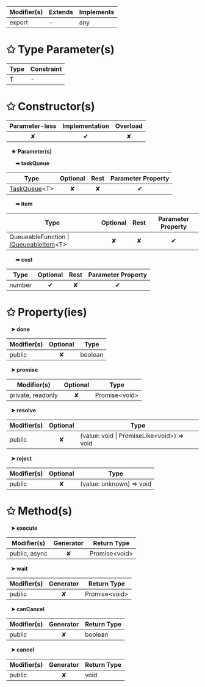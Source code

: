 | Modifier(s)                            | Extends                      | Implements                                    |
|----------------------------------------|------------------------------|-----------------------------------------------|
| export | - | any |

# &#10025; Type Parameter(s)

| Type | Constraint |
| ---- | ---------- |
| T    | -          |

# &#10025; Constructor(s)

| Parameter-less                         | Implementation                          | Overload                          |
|:--------------------------------------:|:---------------------------------------:|:---------------------------------:|
| ✘ | ✔ | ✘ |

&nbsp;&nbsp; **&#9733; Parameter(s)**

&nbsp;&nbsp;&nbsp;&nbsp;&nbsp; **&#10149; taskQueue**

| Type                        | Optional                           | Rest                          | Parameter Property                          |
|-----------------------------|:----------------------------------:|:-----------------------------:|:-------------------------------------------:|
| [TaskQueue](/router/class/task-queue/taskqueue.md)&lt;T&gt; | ✘  | ✘ | ✔ |

&nbsp;&nbsp;&nbsp;&nbsp;&nbsp; **&#10149; item**

| Type                        | Optional                           | Rest                          | Parameter Property                          |
|-----------------------------|:----------------------------------:|:-----------------------------:|:-------------------------------------------:|
| QueueableFunction &#124; [IQueueableItem](/router/interface/task-queue/iqueueableitem.md)&lt;T&gt; | ✘  | ✘ | ✔ |

&nbsp;&nbsp;&nbsp;&nbsp;&nbsp; **&#10149; cost**

| Type                        | Optional                           | Rest                          | Parameter Property                          |
|-----------------------------|:----------------------------------:|:-----------------------------:|:-------------------------------------------:|
| number | ✔  | ✘ | ✔ |

# &#10025; Property(ies)

&nbsp;&nbsp; **&#10148; done**

| Modifier(s)                               | Optional                           | Type                         |
|-------------------------------------------|:----------------------------------:|------------------------------|
| public | ✘ | boolean |

&nbsp;&nbsp; **&#10148; promise**

| Modifier(s)                               | Optional                           | Type                         |
|-------------------------------------------|:----------------------------------:|------------------------------|
| private, readonly | ✘ | Promise&lt;void&gt; |

&nbsp;&nbsp; **&#10148; resolve**

| Modifier(s)                               | Optional                           | Type                         |
|-------------------------------------------|:----------------------------------:|------------------------------|
| public | ✘ | (value: void &#124; PromiseLike&lt;void&gt;) =&gt; void |

&nbsp;&nbsp; **&#10148; reject**

| Modifier(s)                               | Optional                           | Type                         |
|-------------------------------------------|:----------------------------------:|------------------------------|
| public | ✘ | (value: unknown) =&gt; void |

# &#10025; Method(s)

&nbsp;&nbsp; **&#10148; execute**

| Modifier(s)                              | Generator                          | Return Type                       |
|------------------------------------------|:----------------------------------:|-----------------------------------|
| public, async | ✘ | Promise&lt;void&gt; |

&nbsp;&nbsp; **&#10148; wait**

| Modifier(s)                              | Generator                          | Return Type                       |
|------------------------------------------|:----------------------------------:|-----------------------------------|
| public | ✘ | Promise&lt;void&gt; |

&nbsp;&nbsp; **&#10148; canCancel**

| Modifier(s)                              | Generator                          | Return Type                       |
|------------------------------------------|:----------------------------------:|-----------------------------------|
| public | ✘ | boolean |

&nbsp;&nbsp; **&#10148; cancel**

| Modifier(s)                              | Generator                          | Return Type                       |
|------------------------------------------|:----------------------------------:|-----------------------------------|
| public | ✘ | void |